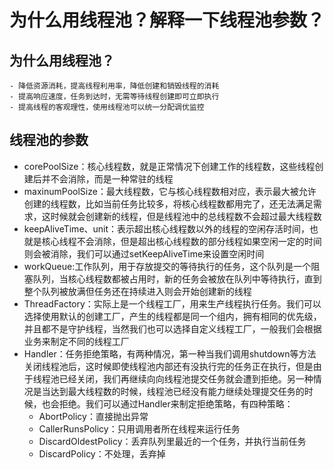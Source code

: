 # 为什么用线程池？解释一下线程池参数？
## 为什么用线程池？
    - 降低资源消耗，提高线程利用率，降低创建和销毁线程的消耗
    - 提高响应速度，任务到达时，无需等待线程创建即可立即执行
    - 提高线程的客观理性，使用线程池可以统一分配调优监控
## 线程池的参数
- corePoolSize：核心线程数，就是正常情况下创建工作的线程数，这些线程创建后并不会消除，而是一种常驻的线程
- maxinumPoolSize：最大线程数，它与核心线程数相对应，表示最大被允许创建的线程数，比如当前任务比较多，将核心线程数都用完了，还无法满足需求，这时候就会创建新的线程，但是线程池中的总线程数不会超过最大线程数
- keepAliveTime、unit：表示超出核心线程数以外的线程的空闲存活时间，也就是核心线程不会消除，但是超出核心线程数的部分线程如果空闲一定的时间则会被消除，我们可以通过setKeepAliveTime来设置空闲时间
- workQueue:工作队列，用于存放提交的等待执行的任务，这个队列是一个阻塞队列，当核心线程数都被占用时，新的任务会被放在队列中等待执行，直到整个队列被放满但任务还在持续进入则会开始创建新的线程
- ThreadFactory：实际上是一个线程工厂，用来生产线程执行任务。我们可以选择使用默认的创建工厂，产生的线程都是同一个组内，拥有相同的优先级，并且都不是守护线程，当然我们也可以选择自定义线程工厂，一般我们会根据业务来制定不同的线程工厂
- Handler：任务拒绝策略，有两种情况，第一种当我们调用shutdown等方法关闭线程池后，这时候即使线程池内部还有没执行完的任务正在执行，但是由于线程池已经关闭，我们再继续向向线程池提交任务就会遭到拒绝。另一种情况是当达到最大线程数的时候，线程池已经没有能力继续处理提交任务的时候，也会拒绝。我们可以通过Handler来制定拒绝策略，有四种策略：
    - AbortPolicy：直接抛出异常
    - CallerRunsPolicy：只用调用者所在线程来运行任务
    - DiscardOldestPolicy：丢弃队列里最近的一个任务，并执行当前任务
    - DiscardPolicy：不处理，丢弃掉
